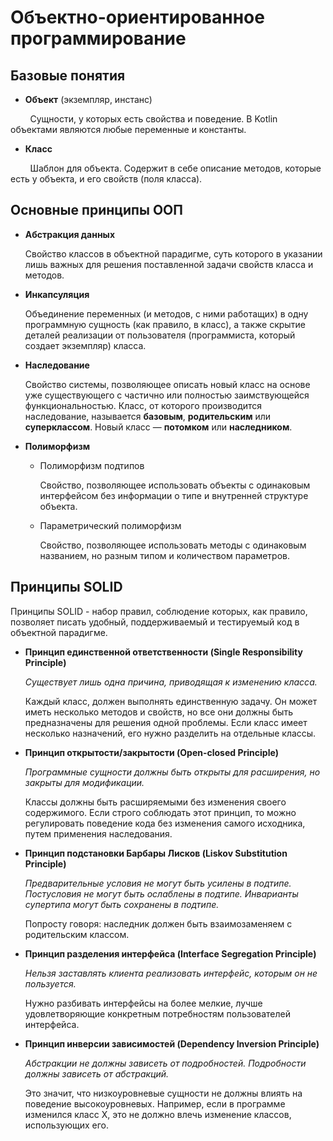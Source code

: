 # Объектно-ориентированное программирование

## Базовые понятия

- **Объект** (экземпляр, инстанс)

        Сущности, у которых есть свойства и поведение. В Kotlin объектами являются любые переменные и константы.

- **Класс**

        Шаблон для объекта. Содержит в себе описание методов, которые есть у объекта, и его свойств (поля класса).

## Основные принципы ООП

- **Абстракция данных**
  
  Свойство классов в объектной парадигме, суть которого в указании лишь важных для решения поставленной задачи свойств класса и методов.

- **Инкапсуляция**
  
  Объединение переменных (и методов, с ними работащих) в одну программную сущность (как правило, в класс), а также скрытие деталей реализации от пользователя (программиста, который создает экземпляр) класса. 

- **Наследование**
  
  Свойство системы, позволяющее описать новый класс на основе уже существующего с частично или полностью заимствующейся функциональностью. Класс, от которого производится наследование, называется **базовым**, **родительским** или **суперклассом**. Новый класс — **потомком** или **наследником**.

- **Полиморфизм**
  
  - Полиморфизм подтипов
    
    Свойство, позволяющее использовать объекты с одинаковым интерфейсом без информации о типе и внутренней структуре объекта.
  
  - Параметрический полиморфизм
    
    Свойство, позволяющее использовать методы с одинаковым названием, но разным типом и количеством параметров.

## Принципы SOLID

Принципы SOLID - набор правил, соблюдение которых, как правило, позволяет писать удобный, поддерживаемый и тестируемый код в объектной парадигме.

- **Принцип единственной ответственности (Single Responsibility Principle)**
  
  *Существует лишь одна причина, приводящая к изменению класса.*
  
  Каждый класс, должен выполнять единственную задачу. Он может иметь несколько методов и свойств, но все они должны быть предназначены для решения одной проблемы. Если класс имеет несколько назначений, его нужно разделить на отдельные классы.

- **Принцип открытости/закрытости (Open-closed Principle)**
  
  *Программные сущности должны быть открыты для расширения, но закрыты для модификации.*
  
  Классы должны быть расширяемыми без изменения своего содержимого. Если строго соблюдать этот принцип, то можно регулировать поведение кода без изменения самого исходника, путем применения наследования.

- **Принцип подстановки Барбары Лисков (Liskov Substitution Principle)**
  
  *Предварительные условия не могут быть усилены в подтипе.
  Постусловия не могут быть ослаблены в подтипе.
  Инварианты супертипа могут быть сохранены в подтипе.*
  
  Попросту говоря: наследник должен быть взаимозаменяем с родительским классом.

- **Принцип разделения интерфейса (Interface Segregation Principle)**
  
  *Нельзя заставлять клиента реализовать интерфейс, которым он не пользуется.*
  
  Нужно разбивать интерфейсы на более мелкие, лучше удовлетворяющие конкретным потребностям пользователей интерфейса.

- **Принцип инверсии зависимостей (Dependency Inversion Principle)**
  
  *Абстракции не должны зависеть от подробностей. Подробности должны зависеть от абстракций.*
  
  Это значит, что низкоуровневые сущности не должны влиять на поведение высокоуровневых. Например, если в программе изменился класс X, это не должно влечь изменение классов, использующих его.
